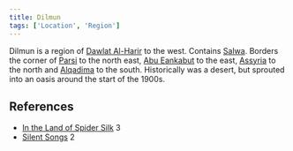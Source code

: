 ```yaml
---
title: Dilmun
tags: ['Location', 'Region']
---
```

Dilmun is a region of [Dawlat Al-Harir](/_wiki/dawlat-al-harir.md) to the west. Contains [Salwa](/_wiki/salwa.md). Borders the corner of [Parsi](/_wiki/parsi.md) to the north east, [Abu Eankabut](/_wiki/abu-eankabut.md) to the east, [Assyria](/_wiki/assyria.md) to the north and [Alqadima](/_wiki/alqadima.md) to the south. Historically was a desert, but sprouted into an oasis around the start of the 1900s.

## References
- [In the Land of Spider Silk](/_wiki/in-the-land-of-spider-silk.md) 3
- [Silent Songs](/_wiki/silent-songs.md) 2
